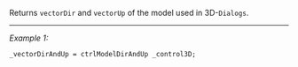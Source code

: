 Returns `vectorDir` and `vectorUp` of the model used in 3D-`Dialogs`.


---
*Example 1:*
```sqf
_vectorDirAndUp = ctrlModelDirAndUp _control3D;
```